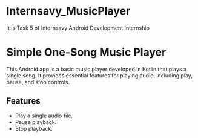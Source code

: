 # Internsavy_MusicPlayer
It is Task 5 of Internsavy Android Development Internship

# Simple One-Song Music Player

This Android app is a basic music player developed in Kotlin that plays a single song. It provides essential features for playing audio, including play, pause, and stop controls. 

## Features

- Play a single audio file.
- Pause playback.
- Stop playback.
